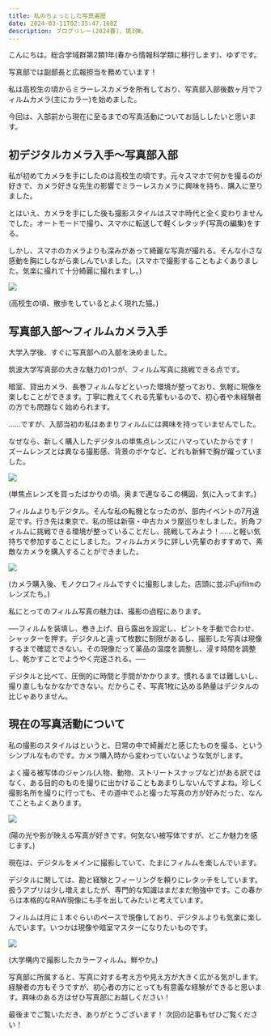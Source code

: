```yaml
---
title: 私のちょっとした写真遍歴
date: 2024-03-11T02:35:47.168Z
description: ブログリレー(2024春)、第3弾。
---
```

こんにちは。総合学域群第2類1年(春から情報科学類に移行します)、ゆずです。

写真部では副部長と広報担当を務めています！



私は高校生の頃からミラーレスカメラを所有しており、写真部入部後数ヶ月でフィルムカメラ(主にカラー)を始めました。

今回は、入部前から現在に至るまでの写真活動についてお話ししたいと思います。





## 初デジタルカメラ入手～写真部入部



私が初めてカメラを手にしたのは高校生の頃です。元々スマホで何かを撮るのが好きで、カメラ好きな先生の影響でミラーレスカメラに興味を持ち、購入に至りました。



とはいえ、カメラを手にした後も撮影スタイルはスマホ時代と全く変わりませんでした。オートモードで撮り、スマホに転送して軽くレタッチ(写真の編集)をする。

しかし、スマホのカメラよりも深みがあって綺麗な写真が撮れる。そんな小さな感動を胸にしながら楽しんでいました。(スマホで撮影することもよくありました。気楽に撮れて十分綺麗に撮れますし。)



![](/img/intro24_0301.jpg)

(高校生の頃、散歩をしているとよく現れた猫。)





## 写真部入部～フィルムカメラ入手



大学入学後、すぐに写真部への入部を決めました。



筑波大学写真部の大きな魅力の1つが、フィルム写真に挑戦できる点です。

暗室、貸出カメラ、長巻フィルムなどといった環境が整っており、気軽に現像を楽しむことができます。丁寧に教えてくれる先輩もいるので、初心者や未経験者の方でも問題なく始められます。





……ですが、入部当初の私はあまりフィルムには興味を持っていませんでした。

なぜなら、新しく購入したデジタルの単焦点レンズにハマっていたからです！　ズームレンズとは異なる撮影感、背景のボケなど、どれも新鮮で胸が躍っていました。



![](/img/intro24_0302.jpeg)

(単焦点レンズを買ったばかりの頃。奥まで連なるこの構図、気に入ってます。)





フィルムよりもデジタル。そんな私の転機となったのが、部内イベントの7月遠足です。行き先は東京で、私の班は新宿・中古カメラ屋巡りをしました。折角フィルムに挑戦できる環境が整っていることだし、挑戦してみよう！......と軽い気持ちで参加することにしました。フィルムカメラに詳しい先輩のおすすめで、素敵なカメラを購入することができました。



![](/img/intro24_0303.jpg)

(カメラ購入後、モノクロフィルムですぐに撮影しました。店頭に並ぶFujifilmのレンズたち。)





私にとってのフィルム写真の魅力は、撮影の過程にあります。



──フィルムを装填し、巻き上げ、自ら露出を設定し、ピントを手動で合わせ、シャッターを押す。デジタルと違って枚数に制限があるし、撮影した写真は現像するまで確認できない。その現像だって薬品の温度を調整し、浸す時間を調整し、乾かすことでようやく完遂される。──



デジタルと比べて、圧倒的に時間と手間がかかります。慣れるまでは難しいし、撮り直しもなかなかできない。だからこそ、写真1枚に込める熱量はデジタルの比じゃありません。





## 現在の写真活動について



私の撮影のスタイルはというと、日常の中で綺麗だと感じたものを撮る、というシンプルなものです。カメラ購入時から変わっていないような気がします。

よく撮る被写体のジャンル(人物、動物、ストリートスナップなど)がある訳ではなく、ある目的のものを撮りに出かけることもあまりしないんですよね。珍しく撮影名所を撮りに行っても、その道中でふと撮った写真の方が好みだった、なんてこともよくあります。





![](/img/intro24_0304.jpg)

(陽の光や影が映える写真が好きです。何気ない被写体ですが、どこか魅力を感じます。)






現在は、デジタルをメインに撮影していて、たまにフィルムを楽しんでいます。

デジタルに関しては、勘と経験とフィーリングを頼りにレタッチをしています。扱うアプリは少し増えましたが、専門的な知識はまだまだ勉強中です。この春からは本格的なRAW現像にも手を出してみたいと考えています。

フィルムは月に１本ぐらいのペースで現像しており、デジタルよりも気楽に楽しんでいます。いつかは現像や暗室マスターになりたいものです。





![](/img/intro24_0305.jpg)

(大学構内で撮影したカラーフィルム。鮮やか。)






写真部に所属すると、写真に対する考え方や見え方が大きく広がる気がします。経験者の方もそうですが、初心者の方にとっても有意義な経験ができると思います。興味のある方はぜひ写真部にお越しください！



最後までご覧いただき、ありがとうございます！ 次回の記事もぜひご覧ください！
